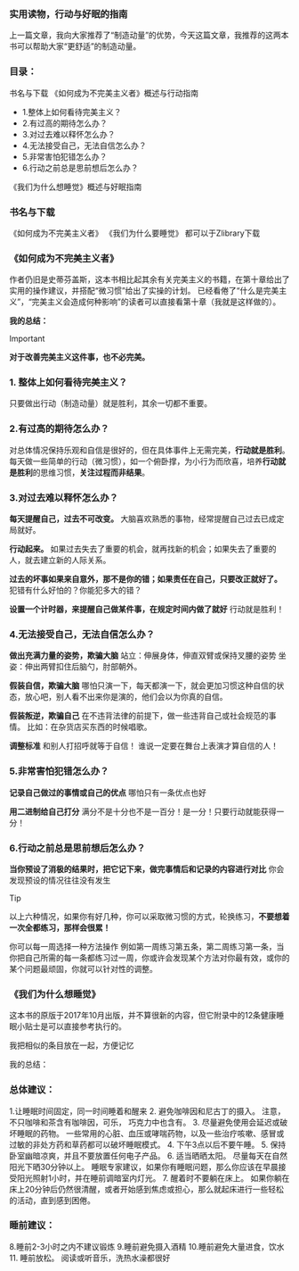 ### 实用读物，行动与好眠的指南
上一篇文章，我向大家推荐了“制造动量”的优势，今天这篇文章，我推荐的这两本书可以帮助大家“更舒适”的制造动量。

### 目录：
书名与下载
《如何成为不完美主义者》概述与行动指南
- 1.整体上如何看待完美主义？
- 2.有过高的期待怎么办？
- 3.对过去难以释怀怎么办？
- 4.无法接受自己，无法自信怎么办？
- 5.非常害怕犯错怎么办？
- 6.行动之前总是思前想后怎么办？

《我们为什么想睡觉》概述与好眠指南



### 书名与下载
《如何成为不完美主义者》
《我们为什么要睡觉》
都可以于Zlibrary下载


### 《如何成为不完美主义者》
作者仍旧是史蒂芬盖斯，这本书相比起其余有关完美主义的书籍，在第十章给出了实用的操作建议，并搭配“微习惯”给出了实操的计划。
已经看倦了“什么是完美主义”，“完美主义会造成何种影响”的读者可以直接看第十章（我就是这样做的）。


**我的总结：**
> [!IMPORTANT]
> **对于改善完美主义这件事，也不必完美。**


### 1. 整体上如何看待完美主义？

只要做出行动（制造动量）就是胜利，其余一切都不重要。

### 2.有过高的期待怎么办？

对总体情况保持乐观和自信是很好的，但在具体事件上无需完美，**行动就是胜利**。
每天做一些简单的行动（微习惯），如一个俯卧撑，为小行为而欣喜，培养**行动就是胜利**的思维习惯，**关注过程而非结果**。

### 3.对过去难以释怀怎么办？

**每天提醒自己，过去不可改变。**
大脑喜欢熟悉的事物，经常提醒自己过去已成定局就好。

**行动起来。**
如果过去失去了重要的机会，就再找新的机会；如果失去了重要的人，就去建立新的人际关系。

**过去的坏事如果来自意外，那不是你的错；如果责任在自己，只要改正就好了。**
犯错有什么好怕的？你能犯多大的错？

**设置一个计时器，来提醒自己做某件事，在规定时间内做了就好**
行动就是胜利！

### 4.无法接受自己，无法自信怎么办？

**做出充满力量的姿势，欺骗大脑**
站立：伸展身体，伸直双臂或保持叉腰的姿势
坐姿：伸出两臂扣住后脑勺，肘部朝外。

**假装自信，欺骗大脑**
哪怕只演一下，每天都演一下，就会更加习惯这种自信的状态，放心吧，别人看不出来你是演的，他们会以为你真的自信。

**假装叛逆，欺骗自己**
在不违背法律的前提下，做一些违背自己或社会规范的事情。
比如：在杂货店买东西的时候唱歌。

**调整标准**
和别人打招呼就等于自信！
谁说一定要在舞台上表演才算自信的人！

### 5.非常害怕犯错怎么办？

**记录自己做过的事情或自己的优点**
哪怕只有一条优点也好

**用二进制给自己打分**
满分不是十分也不是一百分！是一分！只要行动就能获得一分！

### 6.行动之前总是思前想后怎么办？

**当你预设了消极的结果时，把它记下来，做完事情后和记录的内容进行对比**
你会发现预设的情况往往没有发生


> [!TIP]
> 以上六种情况，如果你有好几种，你可以采取微习惯的方式，轮换练习，**不要想着一次全都练习，那样会很累！**

你可以每一周选择一种方法操作
例如第一周练习第五条，第二周练习第一条，当你把自己所需的每一条都练习过一周，你或许会发现某个方法对你最有效，或你的某个问题最顽固，你就可以针对性的调整。


### 《我们为什么想睡觉》
这本书的原版于2017年10月出版，并不算很新的内容，但它附录中的12条健康睡眠小贴士是可以直接参考执行的。

我把相似的条目放在一起，方便记忆

我的总结：

### 总体建议：
1.让睡眠时间固定，同一时间睡着和醒来
2. 避免咖啡因和尼古丁的摄入。
注意，不只咖啡和茶含有咖啡因，可乐，	巧克力中也含有。
3. 尽量避免使用会延迟或破坏睡眠的药物。
一些常用的心脏、血压或哮喘药物，以及一些治疗咳嗽、感冒或过敏的非处方药和草药都可以破坏睡眠模式。
4. 下午3点以后不要午睡。
5. 保持卧室幽暗凉爽，并且不要放置任何电子产品。
6. 适当晒晒太阳。
尽量每天在自然阳光下晒30分钟以上。
睡眠专家建议，如果你有睡眠问题，那么你应该在早晨接受阳光照射1小时，并在睡前调暗室内灯光。
7. 醒着时不要躺在床上。
如果你躺在床上20分钟后仍然很清醒，或者开始感到焦虑或担心，那么就起床进行一些轻松的活动，直到感到困倦。


### 睡前建议：
8.睡前2-3小时之内不建议锻炼
9.睡前避免摄入酒精
10.睡前避免大量进食，饮水
11. 睡前放松。
阅读或听音乐，洗热水澡都很好


